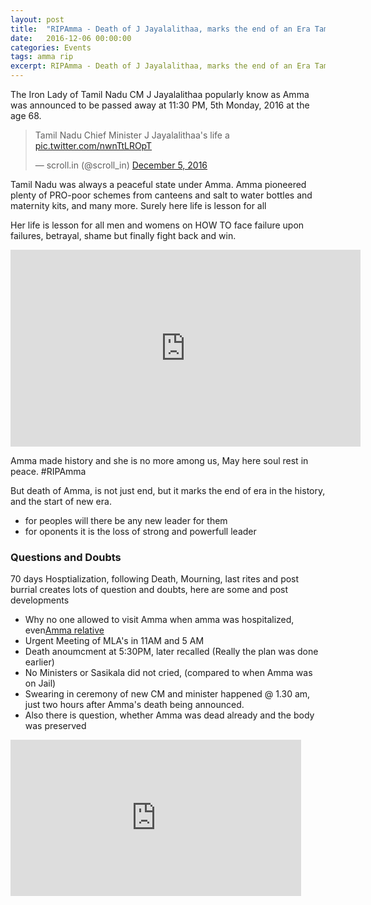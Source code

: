 ```yaml
---
layout: post
title:  "RIPAmma - Death of J Jayalalithaa, marks the end of an Era Tamil Nadu History"
date:   2016-12-06 00:00:00
categories: Events
tags: amma rip
excerpt: RIPAmma - Death of J Jayalalithaa, marks the end of an Era Tamil Nadu History
---
```


The Iron Lady of Tamil Nadu CM J Jayalalithaa popularly know as Amma was announced to be passed away at 11:30 PM, 5th Monday, 2016 at the age 68.

<blockquote class="twitter-video" data-lang="en"><p lang="en" dir="ltr">Tamil Nadu Chief Minister J Jayalalithaa's life a <a href="https://t.co/nwnTtLROpT">pic.twitter.com/nwnTtLROpT</a></p>&mdash; scroll.in (@scroll_in) <a href="https://twitter.com/scroll_in/status/805848646625337345">December 5, 2016</a></blockquote>
<script async src="//platform.twitter.com/widgets.js" charset="utf-8"></script>

Tamil Nadu was always a peaceful state under Amma. Amma pioneered plenty of PRO-poor schemes from canteens and salt to water bottles and maternity kits, and many more. Surely here life is lesson for all

Her life is lesson for all men and womens on HOW TO face failure upon failures, betrayal, shame but finally fight back and win.

<iframe width="560" height="315" src="https://www.youtube.com/embed/TlRxVZUEhRQ?rel=0" frameborder="0" allowfullscreen></iframe>

Amma made history and she is no more among us, May here soul rest in peace. #RIPAmma

But death of Amma, is not just end, but it marks the end of era in the history, and the start of new era.

* for peoples will there be any new leader for them
* for oponents it is the loss of strong and powerfull leader

### Questions and Doubts

70 days Hosptialization, following Death, Mourning, last rites and post burrial creates lots of question and doubts, here are some and post developments

* Why no one allowed to visit Amma when amma was hospitalized, even[Amma relative](http://ns7.tv/ta/who-was-man-along-sasikala-performing-jayalalithaa’s-last-rites.html)
* Urgent Meeting of MLA's in 11AM and 5 AM
* Death anoumcment at 5:30PM, later recalled (Really the plan was done earlier)
* No Ministers or Sasikala did not cried, (compared to when Amma was on Jail)
* Swearing in ceremony of new CM and minister happened @ 1.30 am, just two hours after Amma's death being announced.
* Also there is question, whether Amma was dead already and the body was preserved

<iframe width="465" height="250" src="https://www.youtube.com/embed/k0-veoStYdk" frameborder="0" allowfullscreen></iframe>
